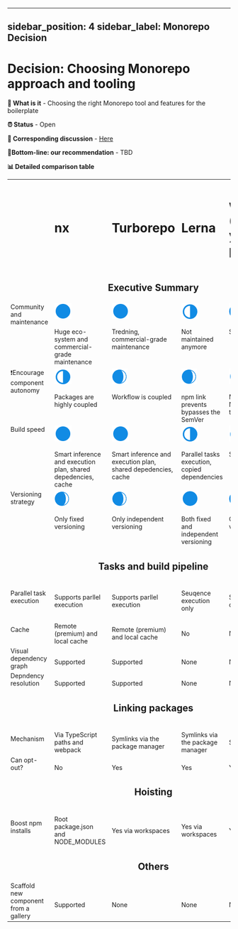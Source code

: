 
---
sidebar_position: 4
sidebar_label: Monorepo Decision
---

# Decision: Choosing **Monorepo** approach and tooling

**📔 What is it** - Choosing the right Monorepo tool and features for the boilerplate

**⏰ Status** - Open

**📁 Corresponding discussion** - [Here](https://github.com/practicajs/practica/issues/80)

**🎯Bottom-line: our recommendation** - TBD

**📊 Detailed comparison table**

<table width="80%" valign="top">
  <tr>
    <td></td>
    <td><h1>nx</h1></td>
    <td><h1>Turborepo</h1></td>
    <td><h1>Lerna</h1></td>
    <td><h1>workspace (npm, yarn, pnpm)</h1></td>
  </tr>
  <tr>
    <td colspan="5" align="center"><h2>Executive Summary</h2></td>
  </tr>
  <tr valign="top">
    <td>Community and maintenance</td>
    <td><img src="./img/full.png"/><br/><br/>Huge eco-system and commercial-grade maintenance</td>
    <td><img src="./img/full.png"/><br/><br/>Tredning, commercial-grade maintenance</td>
    <td>
      <img src="./img/partial.png"/><br/><br/>Not maintained anymore</td>
    <td><img src="./img/almost-full.png"/><br/><br/>Solid</td>
  </tr>
  <tr valign="top">
    <td>❗Encourage component autonomy</td>
    <td><img src="./img/partial.png"/><br/><br/>Packages are highly coupled</td>
    <td><img src="./img/almost-full.png"/><br/><br/>Workflow is coupled</td>
    <td><img src="./img/almost-full.png"/><br/><br/>npm link prevents bypasses the SemVer</td>
    <td>
      <img src="./img/full.png"/><br/><br/>Minor concern: shared NODE_MODULES on the root</td>
  </tr>
  <tr valign="top">
    <td>Build speed</td>
    <td><img src="./img/full.png"/><br/><br/>Smart inference and execution plan, shared depedencies, cache</td>
    <td><img src="./img/full.png"/><br/><br/>Smart inference and execution plan, shared depedencies, cache</td>
    <td><img src="./img/partial.png"/><br/><br/>Parallel tasks execution, copied dependencies</td>
    <td>
      <img src="./img/partial.png"/><br/><br/>Shared depedencies</td>
  </tr>
    <tr valign="top">
    <td>Versioning strategy</td>
    <td><img src="./img/almost-full.png"/><br/><br/>Only fixed versioning</td>
    <td><img src="./img/almost-full.png"/><br/><br/>Only independent versioning</td>
    <td><img src="./img/full.png"/><br/><br/>Both fixed and independent versioning</td>
    <td>
      <img src="./img/almost-full.png"/><br/><br/>Only independent versioning</td>
  </tr>
    <tr>
    <td class="tg-ho3n" colspan="5" align="center"><h2>Tasks and build pipeline</h2></td>
  </tr>
  <tr>
    <td>Parallel task execution</td>
    <td><br/>Supports parllel execution</td>
    <td><br/>Supports parllel execution</td>
    <td><br/>Seuqence execution only</td>
    <td><br/>Sequance execution only</td>
  </tr>
  <tr>
    <td>Cache</td>
    <td><br/>Remote (premium) and local cache</td>
    <td><br/>Remote (premium) and local cache</td>
    <td><br/>No</td>
    <td><br/>No</td>
  </tr>
    <tr>
    <td>Visual dependency graph</td>
    <td><br/>Supported</td>
    <td><br/>Supported</td>
    <td><br/>None</td>
    <td><br/>None</td>
  </tr>
  <tr>
    <td>Depndency resolution</td>
    <td><br/>Supported</td>
    <td><br/>Supported</td>
    <td><br/>None</td>
    <td><br/>None</td>
  </tr>
  <tr>
    <td class="tg-ho3n" colspan="5" align="center"><h2>Linking packages</h2></td>
  </tr>
  <tr>
    <td>Mechanism</td>
    <td><br/>Via TypeScript paths and webpack</td>
    <td><br/>Symlinks via the package manager</td>
    <td><br/>Symlinks via the package manager</td>
    <td><br/>Symlinks</td>
  </tr>
   <tr>
    <td>Can opt-out?</td>
    <td><br/>No</td>
    <td><br/>Yes</td>
    <td><br/>Yes</td>
    <td><br/>Yes</td>
  </tr>
  <tr>
    <td class="tg-ho3n" colspan="5" align="center"><h2>Hoisting</h2></td>
  </tr>
    <td>Boost npm installs</td>
    <td><br/>Root package.json and NODE_MODULES</td>
    <td><br/>Yes via workspaces</td>
    <td><br/>Yes via workspaces</td>
    <td><br/>Yes via workspaces</td>
  </tr>
  <tr>
    <td class="tg-ho3n" colspan="5" align="center"><h2>Others</h2></td>
  </tr>
  <tr>
    <td>Scaffold new component from a gallery</td>
    <td><br/>Supported</td>
    <td><br/>None</td>
    <td><br/>None</td>
    <td><br/>None</td>
  </tr>
</table>
